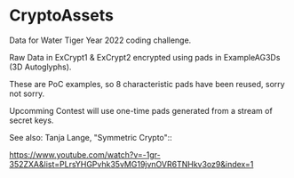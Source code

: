 # CryptoAssets
Data for Water Tiger Year 2022 coding challenge.

Raw Data in ExCrypt1 & ExCrypt2 encrypted using 
pads in ExampleAG3Ds (3D Autoglyphs).

These are PoC examples, so 8 characteristic pads
have been reused, sorry not sorry.

Upcomming Contest will use one-time pads generated
from a stream of secret keys. 

See also: Tanja Lange, "Symmetric Crypto"::

https://www.youtube.com/watch?v=-1gr-352ZXA&list=PLrsYHGPvhk35vMG19jvnOVR6TNHkv3oz9&index=1
